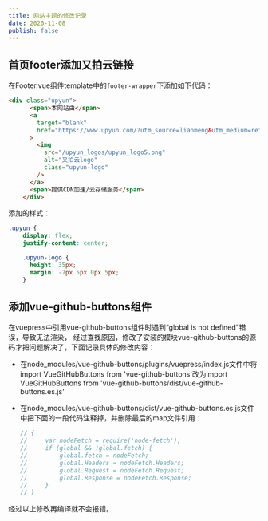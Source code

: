```yaml
---
title: 网站主题的修改记录
date: 2020-11-08
publish: false
---
```


## 首页footer添加又拍云链接

在Footer.vue组件template中的`footer-wrapper`下添加如下代码：

```html
<div class="upyun">
      <span>本网站由</span>
      <a
        target="blank"
        href="https://www.upyun.com/?utm_source=lianmeng&utm_medium=referral"
      >
        <img
          src="/upyun_logos/upyun_logo5.png"
          alt="又拍云logo"
          class="upyun-logo"
        />
      </a>
      <span>提供CDN加速/云存储服务</span>
    </div>
```

添加的样式：

```css
.upyun {
    display: flex;
    justify-content: center;

    .upyun-logo {
      height: 35px;
      margin: -7px 5px 0px 5px;
    }
```

## 添加vue-github-buttons组件

在vuepress中引用vue-github-buttons组件时遇到“global is not defined”错误，导致无法渲染， 经过查找原因，修改了安装的模块vue-github-buttons的源码才把问题解决了，下面记录具体的修改内容：

- 在node_modules/vue-github-buttons/plugins/vuepress/index.js文件中将import VueGitHubButtons from 'vue-github-buttons'改为import VueGitHubButtons from 'vue-github-buttons/dist/vue-github-buttons.es.js'

- 在node_modules/vue-github-buttons/dist/vue-github-buttons.es.js文件中把下面的一段代码注释掉，并删除最后的map文件引用：

  ```js
  // {
  //     var nodeFetch = require('node-fetch');
  //     if (global && !global.fetch) {
  //         global.fetch = nodeFetch;
  //         global.Headers = nodeFetch.Headers;
  //         global.Request = nodeFetch.Request;
  //         global.Response = nodeFetch.Response;
  //     }
  // }
  ```

经过以上修改再编译就不会报错。